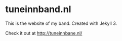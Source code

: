 # tuneinnband.nl

This is the website of my band. Created with Jekyll 3.

Check it out at http://tuneinnbane.nl/